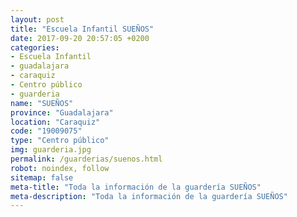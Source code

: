 ```yaml
---
layout: post
title: "Escuela Infantil SUEÑOS"
date: 2017-09-20 20:57:05 +0200
categories:
- Escuela Infantil
- guadalajara
- caraquiz
- Centro público
- guarderia
name: "SUEÑOS"
province: "Guadalajara"
location: "Caraquiz"
code: "19009075"
type: "Centro público"
img: guarderia.jpg
permalink: /guarderias/suenos.html
robot: noindex, follow
sitemap: false
meta-title: "Toda la información de la guardería SUEÑOS"
meta-description: "Toda la información de la guardería SUEÑOS"
---
```

